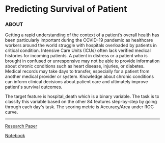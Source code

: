 # Predicting Survival of Patient

### ABOUT
Getting a rapid understanding of the context of a patient’s overall health has been particularly important during the COVID-19 pandemic as healthcare workers around the world struggle with hospitals overloaded by patients in critical condition. Intensive Care Units (ICUs) often lack verified medical histories for incoming patients. A patient in distress or a patient who is brought in confused or unresponsive may not be able to provide information about chronic conditions such as heart disease, injuries, or diabetes. Medical records may take days to transfer, especially for a patient from another medical provider or system. Knowledge about chronic conditions can inform clinical decisions about patient care and ultimately improve patient's survival outcomes.

The target feature is hospital_death which is a binary variable. The task is to classify this variable based on the other 84 features step-by-step by going through each day's task. The scoring metric is Accuracy/Area under ROC curve.


----------------------------------------------------------------
[Research Paper](https://journals.lww.com/ccmjournal/Citation/2019/01001/33__THE_GLOBAL_OPEN_SOURCE_SEVERITY_OF_ILLNESS.36.aspx)

[Notebook](https://colab.research.google.com/drive/1af7wZDLzRGavKuLZl31Y1-wgRLv4XMFJ?usp=sharing)
